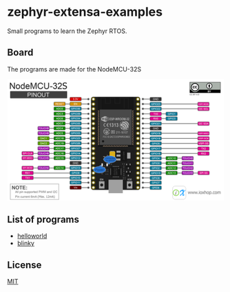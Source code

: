 # zephyr-extensa-examples

Small programs to learn the Zephyr RTOS.

## Board

The programs are made for the NodeMCU-32S

![NodeMCU-32S](img/pinout.png)

## List of programs

* [helloworld](01-helloworld/)
* [blinky](02-blinky/)

## License

[MIT](LICENSE)
